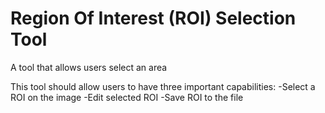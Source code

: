 # Region Of Interest (ROI) Selection Tool
A tool that allows users select an area


This tool should allow users to have three important capabilities:
    -Select a ROI on the image
    -Edit selected ROI
    -Save ROI to the file

